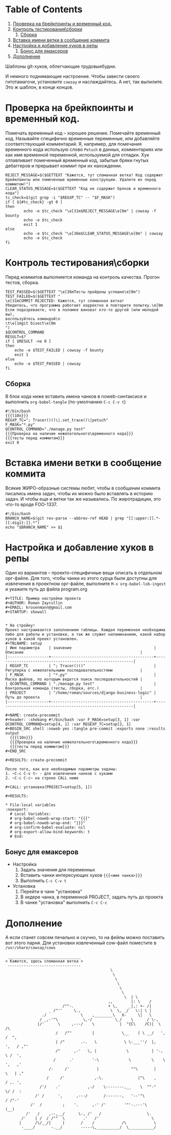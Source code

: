 
# Table of Contents

1.  [Проверка на брейкпоинты и временный код.](#orgf438fc5)
2.  [Контроль тестирования\\сборки](#org5370ab5)
    1.  [Сборка](#org1af57c0)
3.  [Вставка имени ветки в сообщение коммита](#orgad73302)
4.  [Настройка и добавление хуков в репы](#org97ad6cb)
    1.  [Бонус для емаксеров](#orgbf66254)
5.  [Дополнение](#org31f31f4)

Шаблоны git-хуков, облегчающие трудовыебудни.

И немного поднимающие настроение. Чтобы завести своего гитотамагочи,
установите `cowsay` и наслаждайтесь. А нет, так выпилите. Это ж
шаблон, в конце концов.


<a id="orgf438fc5"></a>

# Проверка на брейкпоинты и временный код.

Помечать временный код &#x2013; хорошее решение. Помечайте временный
код. Называйте специфично временные переменные, или добавляйте
соответствующий комментарий. Я, например, для помечания временного кода
использую слово `Petuch` в данных, комментариях или как имя
временной переменной, используемой для отладки.
Хук отлавливает помеченный временный код, забытые бряки гнутых
дебаггеров и прерывает коммит при их нахождении.

    REJECT_MESSAGE=$($GETTEXT "Кажется, тут сломанная ветка! Код содержит брейкпоинты или помеченные временные конструкции. Удалите их перед коммитом!")
    CLEAR_STATUS_MESSAGE=$($GETTEXT "Код не содержит бряков и временного кода")
    tc_check=$(git grep -i "$REGXP_TC" -- "$F_MASK")
    if [ ${#tc_check} -gt 0 ]
    then
            echo -e $tc_check "\e[31m$REJECT_MESSAGE\e[0m" | cowsay -f bounty
            echo -e $tc_check 
            exit 1
    else
            echo -e $tc_check "\e[36m$CLEAR_STATUS_MESSAGE\e[0m" | cowsay
            echo -e $tc_check 
    fi


<a id="org5370ab5"></a>

# Контроль тестирования\\сборки

Перед коммитов выполняется команда на контроль качества. Прогон
тестов, сборка.

    TEST_PASSED=$($GETTEXT "\e[36mТесты пройдены успешно\e[0m")
    TEST_FAILED=$($GETTEXT "
    \e[31mCOMMIT REJECTED: Кажется, тут сломанная ветка! 
    Убедитесь, что программа работает корректно и повторите попытку.\e[0m
    Если подозреваете, что в поломке виноват кто-то другой (или молодой вы), 
    воспльзуйтесь командой\n
    \t\e[1mgit bisect\e[0m
    ")
    $QCONTROL_COMMAND
    RESULT=$?
    if [ $RESULT -ne 0 ]
    then
        echo -e $TEST_FAILED | cowsay -f bounty
        exit 1
    else
        echo -e $TEST_PASSED | cowsay 
    fi


<a id="org1af57c0"></a>

## Сборка

В блок кода ниже вставить имена чанков в noweb-синтаксисе и
выполнить `org-babel-tangle` (по-умолчанию `C-c C-v t`)

    #!/bin/bash
    {{{l10n}}}
    REGXP_TC="; Tracer()()\|.set_trace()\|petuch"
    F_MASK="*.py"
    QCONTROL_COMMAND="./manage.py test"
    {{{Проверка на наличие нежелательного\временного кода}}}
    {{{тесты перед коммитом}}}
    exit 0


<a id="orgad73302"></a>

# Вставка имени ветки в сообщение коммита

Всякие ЖИРО-образные системы любят, чтобы в сообщении коммита
писались имена задач, чтобы их можно было вставлять в историю
задач. И чтобы еще и ветки так же назывались. 
По жиротрадиции, это что-то вроде FOO-1337.

    #!/bin/bash 
    BRANCH_NAME=$(git rev-parse --abbrev-ref HEAD | grep "[[:upper:]].*-[[:digit:]].*")
    echo "$BRANCH_NAME" >> $1


<a id="org97ad6cb"></a>

# Настройка и добавление хуков в репы

Один из вариантов &#x2013; проекто-специфичные вещи описать в отдельном
орг-файле. Для того, чтобы чанки из этого сурца были доступны для
извлечения в проектном орг-файле, выполните `M-x
  org-babel-lob-ingest` и укажите путь до файла program.org

    #+TITLE: Пример настройки проекта
    #+AUTHOR: Roman Zayrullin
    #+EMAIL: krosenmann@gmail.com
    #+STARTUP: showall
    
    
    * На стройку!
    Проект настраивается заполнением таблицы. Каждая переменная необходима
    либо для работы и установки, а так же служит напоминанием, какой набор
    хуков в какой проект установлен. 
    #+TBLNAME: setup
    | Имя параметра    | значение                                    | Описание                                                   |
    |------------------+---------------------------------------------+------------------------------------------------------------|
    | REGXP_TC         | "; Tracer()()"                              | Регулярка с нежелательными последовательностями            |
    | F_MASK           | "*.py"                                      | Маска файлов, по которым ведется поиск последовательностей |
    | QCONTROL_COMMAND | "./manage.py test"                          | Контрольная команда (тесты, сборка, етс.)                  |
    | PROJECT          | "/home/roman/sources/django-business-logic" | Путь до проекта                                            |
    |------------------+---------------------------------------------+------------------------------------------------------------|
    
    #+NAME: create-precommit
    #+header: :shebang #!/bin/bash :var F_MASK=setup[3, 1] :var QCONTROL_COMMAND=setup[4, 1] :var REGEXP_TC=setup[2, 1]
    #+BEGIN_SRC shell :noweb yes :tangle pre-commit :exports none :results output
      {{{l10n}}}
      {{{Проверка на наличие нежелательного\временного кода}}}
      {{{тесты перед коммитом}}}
    #+END_SRC
    
    #+RESULTS: create-precommit
    
    После того, как все необходимые параметры заданы:
    1. ~C-c C-v t~ - для извлечения чанков с хуками
    2. ~C-c C-c~ на строке CALL ниже
    
    #+CALL: установка(PROJECT=setup[5, 1])
    
    #+RESULTS:
    
    * File-local variables                                             :noexport:  
      # Local Variables:
      # org-babel-noweb-wrap-start: "{{{"
      # org-babel-noweb-wrap-end: "}}}"
      # org-confirm-babel-evaluate: nil
      # org-export-allow-bind-keywords: t
      # End:


<a id="orgbf66254"></a>

## Бонус для емаксеров

-   Настройка
    1.  Задать значения для переменных
    2.  Вставить чанки интересующих хуков `{{{<имя чанка>}}}`
    3.  Выполнить `C-c C-v t`
-   Установка
    1.  Перейти в чанк "установка"
    2.  В хедере чанка, в переменной PROJECT, задать путь до проекта
    3.  В чанке "установка" выполнить `C-c C-c`


<a id="org31f31f4"></a>

# Дополнение

А если станет совсем печально и скучно, то на фейлы можно поставить
вот этого парня. Для установки извлеченный cow-файл поместите в
`/usr/share/cowsay/cows`

     ________________________________
    < Кажется, здесь сломанная ветка >
     --------------------------------
                                                  \
                                                   \
                                                    \      
                                                     \
                                                      \
                                                       \        
                                                        \  | \
                                                 ,,        |: \    / 
                             /""-.               + \,     _|,: +- /|        
                       _ /"''     \.,             \  \, _/   \:| \ |          
                    ./               \    ,________\   X-     \|   \             
                   / _,-'"\           \,-/          \_/    \      / \-,            
                  |/'      \     ,---/    \           |  "{C\    /C)|  \         /\
                          /   /""         |            \__    ( \ __/   ',      /  ",
                          | /"       .-.   \            \ \-___''/  |,    ',   / ,"' 
                          /"      ,-'   \, |             \          | '-,   \ /  ', 
                         /      .'        '-\             \         \    \   ',   ,'
                       /-     /'            |              ""\       |    \   | ,"
                      /     /'             ,-\.               |"\    ,    / ,. ', 
                   /'/    .'            ,-/    \--------,__    \  ""-"    \/ /  : 
                 /' /      ',      ,---/       /-------,   '--'"\         / /"-'  
               /'  /         ;    '.      ,-' /'        '"'-.---'\       (__)    
             /'   /    ,--,__/      \-, /'   /                    \.             
           /'    | /  / /""  \        .'   /'                       \            
          |      /\/__/|     |       /    /            /\            \ 
           -____/       -.__/        -----\,__________/  \___________/    


